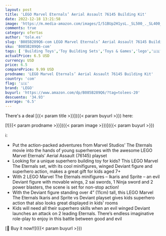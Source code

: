 ```yaml
---
layout: post
title: 'LEGO Marvel Eternals’ Aerial Assault 76145 Building Kit'
date: 2022-12-18 13:21:58
image: 'https://m.media-amazon.com/images/I/51BUp2H1ysL._SL500_._SL400_.jpg'
comments: true
category: ofertas
author: 'tole.es'
slug: 'B085B289Q6-com LEGO Marvel Eternals’ Aerial Assault 76145 Building Kit'
sku: 'B085B289Q6-com'
tags: [ 'Building Toys','Toy Building Sets','Toys & Games','lego','🇺🇸', ]
actualPrice: 6.5 USD
currency: USD
price: 6.5
comparePrice: 9.99 USD
prodname: 'LEGO Marvel Eternals’ Aerial Assault 76145 Building Kit'
country: 'com'
flag: '🇺🇸'
brand: 'LEGO'
buyurl: 'https://www.amazon.com/dp/B085B289Q6/?tag=tolees-20'
descuento: '34.93'
average: '6.5'
---
```


There's a deal [{{< param title >}}]({{< param buyurl >}})  here:

[![{{< param prodname >}}]({{< param image >}})]({{< param buyurl >}})

ℹ️:

- Put the action-packed adventures from Marvel Studios’ The Eternals movie into the hands of young superheroes with the awesome LEGO Marvel Eternals’ Aerial Assault (76145) playset
- Looking for a unique superhero building toy for kids? This LEGO Marvel The Eternals set, with its cool minifigures, winged Deviant figure and superhero action, makes a great gift for kids aged 7+
- With 2 LEGO Marvel The Eternals minifigures – Ikaris and Sprite – an evil Deviant figure with movable wings, 2 sai swords, 1 Ninja sword and 2 power blasters, the scene is set for non-stop action!
- With the Deviant figure standing over 4” (11cm) tall, this LEGO Marvel The Eternals Ikaris and Sprite vs Deviant playset gives kids superhero action that also looks great displayed in kids’ rooms
- Kids will need all their superhero skills when an evil winged Deviant launches an attack on 2 leading Eternals. There’s endless imaginative role-play to enjoy in this battle between good and evil

[🛒 Buy it now!!]({{< param buyurl >}})
